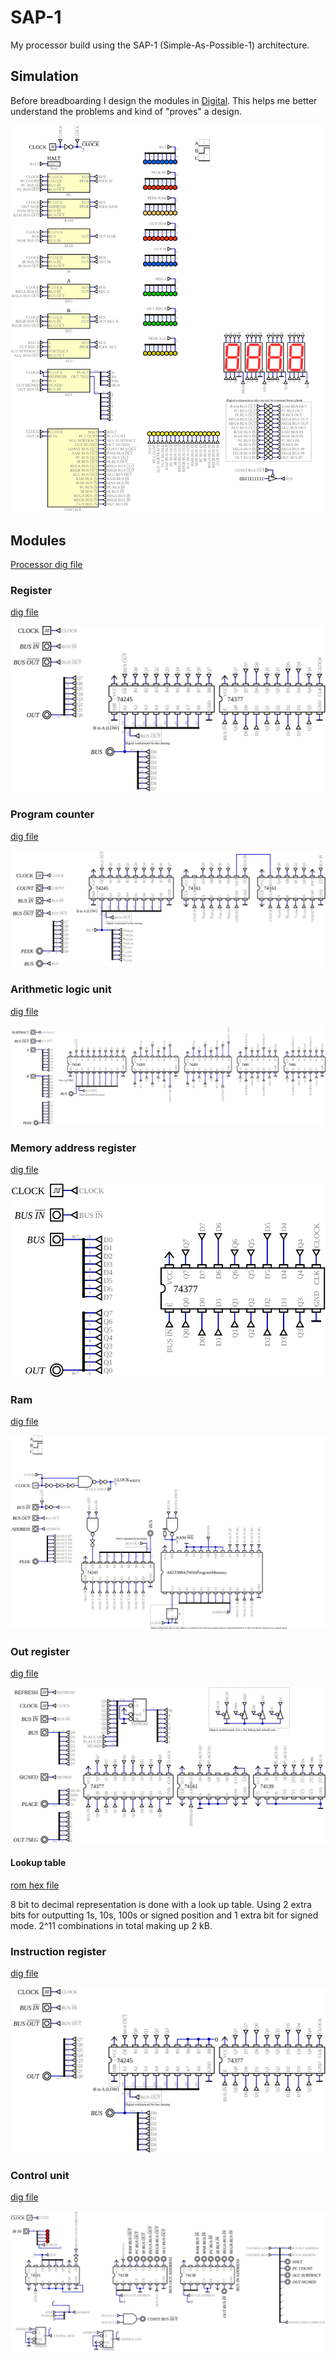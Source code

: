 # SAP-1

My processor build using the SAP-1 (Simple-As-Possible-1) architecture.

## Simulation

Before breadboarding I design the modules in [Digital](https://github.com/hneemann/Digital). This helps me better understand the problems and kind of "proves" a design.

![Processor simulation](./Schematics/Simulation%20Processor.svg)

## Modules

[Processor dig file](./Simulation/Processor.dig)

### Register

[dig file](./Simulation/Register.dig)

![Register simulation](./Schematics/Simulation%20Register.svg)

### Program counter

[dig file](./Simulation/Pc.dig)

![Register simulation](./Schematics/Simulation%20Pc.svg)

### Arithmetic logic unit

[dig file](./Simulation/Alu.dig)

![Register simulation](./Schematics/Simulation%20Alu.svg)

### Memory address register

[dig file](./Simulation/mar.dig)

![Register simulation](./Schematics/Simulation%20Mar.svg)

### Ram

[dig file](./Simulation/Ram.dig)

![Register simulation](./Schematics/Simulation%20Ram.svg)

### Out register

[dig file](./Simulation/Out.dig)

![Register simulation](./Schematics/Simulation%20Out.svg)

#### Lookup table

[rom hex file](./Simulation/rom/Out.hex)

8 bit to decimal representation is done with a look up table. Using 2 extra bits for outputting 1s, 10s, 100s or signed position and 1 extra bit for signed mode. 2^11 combinations in total making up 2 kB.

### Instruction register

[dig file](./Simulation/Ir.dig)

![Register simulation](./Schematics/Simulation%20Ir.svg)

### Control unit

[dig file](./Simulation/Control.dig)

![Register simulation](./Schematics/Simulation%20Control.svg)
